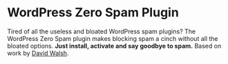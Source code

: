 WordPress Zero Spam Plugin
===================

Tired of all the useless and bloated WordPress spam plugins? The WordPress Zero Spam plugin makes blocking spam a cinch without all the bloated options. <strong>Just install, activate and say goodbye to spam.</strong> Based on work by <a href="http://davidwalsh.name/wordpress-comment-spam" target="_blank">David Walsh</a>.
